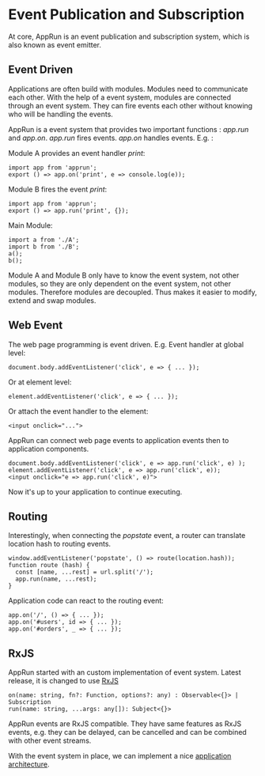 # Event Publication and Subscription

At core, AppRun is an event publication and subscription system, which is also known as event emitter.

## Event Driven
Applications are often build with modules. Modules need to communicate each other.
With the help of a event system, modules are connected through an event system. They can
fire events each other without knowing who will be handling the events.

AppRun is a event system that provides two important functions : _app.run_ and _app.on_. _app.run_ fires events.
_app.on_ handles events. E.g. :

Module A provides an event handler _print_:
```
import app from 'apprun';
export () => app.on('print', e => console.log(e));
```
Module B fires the event _print_:
```
import app from 'apprun';
export () => app.run('print', {});
```
Main Module:
```
import a from './A';
import b from './B';
a();
b();
```
Module A and Module B only have to know the event system, not other modules, so they are only dependent
on the event system, not other modules. Therefore modules are decoupled.
Thus makes it easier to modify, extend and swap modules.


## Web Event

The web page programming is event driven. E.g. Event handler at global level:
```
document.body.addEventListener('click', e => { ... });
```
Or at element level:
```
element.addEventListener('click', e => { ... });
```
Or attach the event handler to the element:
```
<input onclick="...">
```

AppRun can connect web page events to application events then to application components.
```
document.body.addEventListener('click', e => app.run('click', e) );
element.addEventListener('click', e => app.run('click', e));
<input onclick="e => app.run('click', e)">
```
Now it's up to your application to continue executing.

## Routing

Interestingly, when connecting the _popstate_ event, a router can translate location hash to routing events.
```
window.addEventListener('popstate', () => route(location.hash));
function route (hash) {
  const [name, ...rest] = url.split('/');
  app.run(name, ...rest);
}
```

Application code can react to the routing event:
```
app.on('/', () => { ... });
app.on('#users', id => { ... });
app.on('#orders', _ => { ... });
```

## RxJS

AppRun started with an custom implementation of event system. Latest release, it
is changed to use [RxJS](https://github.com/Reactive-Extensions/RxJS/blob/master/doc/howdoi/eventemitter.md)

```
on(name: string, fn?: Function, options?: any) : Observable<{}> | Subscription
run(name: string, ...args: any[]): Subject<{}>
```

AppRun events are RxJS compatible. They have same features as RxJS events,  e.g. they can be delayed, can be
cancelled and can be combined with other event streams.

With the event system in place, we can implement a nice [application architecture](concept.md).


